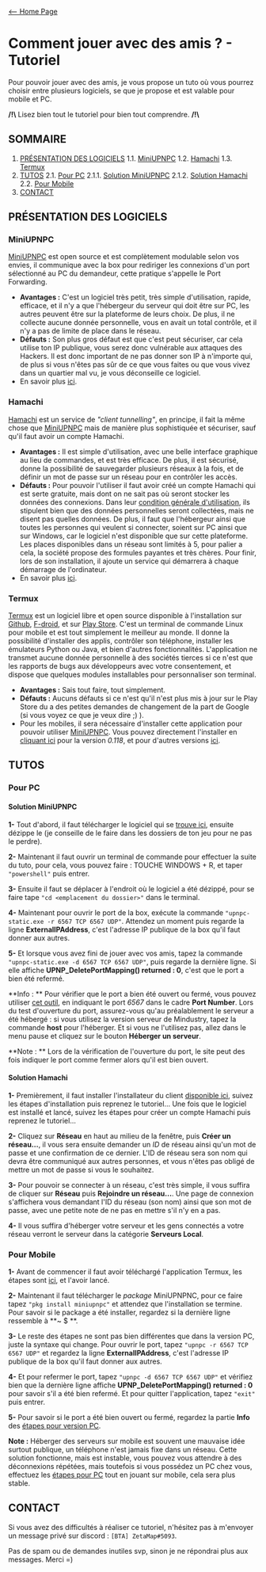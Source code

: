 [<-- Home Page](/)

# Comment jouer avec des amis ? - Tutoriel
Pour pouvoir jouer avec des amis, je vous propose un tuto où vous pourrez choisir entre plusieurs logiciels, se que je propose et est valable pour mobile et PC.

**/!\\** Lisez bien tout le tutoriel pour bien tout comprendre. **/!\\**



## SOMMAIRE
1. [PRÉSENTATION DES LOGICIELS](#présentation)
  1.1. [MiniUPNPC](#miniupnpc)
  1.2. [Hamachi](#hamachi)
  1.3. [Termux](#termux)
2. [TUTOS](#tutos)
   2.1. [Pour PC](#pc)
      2.1.1. [Solution MiniUPNPC](#solution-miniupnpc)
      2.1.2. [Solution Hamachi](#solution-hamachi)
   2.2. [Pour Mobile](#mobile)
3. [CONTACT](#contact)



## PRÉSENTATION DES LOGICIELS <a id="présentation"></a>
### MiniUPNPC <a id="miniupnpc"></a>
[MiniUPNPC](http://miniupnp.free.fr/) est open source et est complètement modulable selon vos envies, il communique avec la box pour rediriger les connexions d'un port sélectionné au PC du demandeur, cette pratique s'appelle le Port Forwarding.
* **Avantages :** C'est un logiciel très petit, très simple d'utilisation, rapide, efficace, et il n'y a que l'hébergeur du serveur qui doit être sur PC, les autres peuvent être sur la plateforme de leurs choix. De plus, il ne collecte aucune donnée personnelle, vous en avait un total contrôle, et il n'y a pas de limite de place dans le réseau.
* **Défauts :** Son plus gros défaut est que c'est peut sécuriser, car cela utilise ton IP publique, vous serez donc vulnérable aux attaques des Hackers. Il est donc important de ne pas donner son IP à n'importe qui, de plus si vous n'êtes pas sûr de ce que vous faites ou que vous vivez dans un quartier mal vu, je vous déconseille ce logiciel.
* En savoir plus [ici](http://miniupnp.free.fr/).

### Hamachi <a id="hamachi"></a>
[Hamachi](https://www.vpn.net/) est un service de *"client tunnelling"*, en principe, il fait la même chose que [MiniUPNPC](#miniupnpc) mais de manière plus sophistiquée et sécuriser, sauf qu'il faut avoir un compte Hamachi.
* **Avantages :** Il est simple d'utilisation, avec une belle interface graphique au lieu de commandes, et est très efficace. De plus, il est sécurisé, donne la possibilité de sauvegarder plusieurs réseaux à la fois, et de définir un mot de passe sur un réseau pour en contrôler les accès.
* **Défauts :** Pour pouvoir l'utiliser il faut avoir créé un compte Hamachi qui est serte gratuite, mais dont on ne sait pas où seront stocker les données des connexions. Dans leur [condition générale d'utilisation](https://www.goto.com/fr/company/legal), ils stipulent bien que des données personnelles seront collectées, mais ne disent pas quelles données. De plus, il faut que l'hébergeur ainsi que toutes les personnes qui veulent si connecter, soient sur PC ainsi que sur Windows, car le logiciel n'est disponible que sur cette plateforme. Les places disponibles dans un réseau sont limités à 5, pour palier a cela, la société propose des formules payantes et très chères. Pour finir, lors de son installation, il ajoute un service qui démarrera à chaque démarrage de l'ordinateur.
* En savoir plus [ici](https://vpn.net/).

### Termux <a id="termux"></a>
[Termux](https://termux.com/) est un logiciel libre et open source disponible à l'installation sur [Github](https://github.com/termux/termux-app), [F-droid](https://f-droid.org/en/packages/com.termux/), et sur [Play Store](https://play.google.com/store/apps/details?id=com.termux). C'est un terminal de commande Linux pour mobile et est tout simplement le meilleur au monde. Il donne la possibilité d'installer des applis, contrôler son téléphone, installer les émulateurs Python ou Java, et bien d'autres fonctionnalités. L'application ne transmet aucune donnée personnelle à des sociétés tierces si ce n'est que les rapports de bugs aux développeurs avec votre consentement, et dispose que quelques modules installables pour personnaliser son terminal.
* **Avantages :** Sais tout faire, tout simplement.
* **Défauts :** Aucuns défauts si ce n'est qu'il n'est plus mis à jour sur le Play Store du a des petites demandes de changement de la part de Google (si vous voyez ce que je veux dire ;) ).
* Pour les mobiles, il sera nécessaire d'installer cette application pour pouvoir utiliser [MiniUPNPC](/MiniUPNPC). Vous pouvez directement l'installer en [cliquant ici](https://f-droid.org/repo/com.termux_118.apk) pour la version *0.118*, et pour d'autres versions [ici](https://github.com/termux/termux-app/releases).



## TUTOS <a id="tutos"></a>
### Pour PC <a id="pc"></a>
#### Solution MiniUPNPC <a id="solution-miniupnpc"></a>
**1-** Tout d'abord, il faut télécharger le logiciel qui se [trouve ici](http://miniupnp.free.fr/files/download.php?file=upnpc-exe-win32-20150918.zip), ensuite dézippe le (je conseille de le faire dans les dossiers de ton jeu pour ne pas le perdre).

**2-** Maintenant il faut ouvrir un terminal de commande pour effectuer la suite du tuto, pour cela, vous pouvez faire : TOUCHE WINDOWS + R, et taper ``"powershell"`` puis entrer.

**3-** Ensuite il faut se déplacer à l'endroit où le logiciel a été dézippé, pour se faire tape ``"cd <emplacement du dossier>"`` dans le terminal.

**4-** Maintenant pour ouvrir le port de la box, exécute la commande ``"upnpc-static.exe -r 6567 TCP 6567 UDP"``. Attendez un moment puis regarde la ligne **ExternalIPAddress**, c'est l'adresse IP publique de la box qu'il faut donner aux autres.

**5-** Et lorsque vous avez fini de jouer avec vos amis, tapez la commande ``"upnpc-static.exe -d 6567 TCP 6567 UDP"``, puis regarde la dernière ligne. Si elle affiche **UPNP_DeletePortMapping() returned : 0**, c'est que le port a bien été refermé.


**Info : **
Pour vérifier que le port a bien été ouvert ou fermé, vous pouvez utiliser [cet outil](https://www.yougetsignal.com/tools/open-ports/), en indiquant le port *6567* dans le cadre **Port Number**. Lors du test d'ouverture du port, assurez-vous qu'au préalablement le serveur a été hébergé : si vous utilisez la version serveur de Mindustry, tapez la commande **host** pour l'héberger. Et si vous ne l'utilisez pas, allez dans le menu pause et cliquez sur le bouton **Héberger un serveur**.

**Note : **
Lors de la vérification de l'ouverture du port, le site peut des fois indiquer le port comme fermer alors qu'il est bien ouvert.

#### Solution Hamachi <a id="solution-hamachi"></a>
**1-** Premièrement, il faut installer l'installateur du client [disponible ici](https://www.vpn.net/), suivez les étapes d'installation puis reprenez le tutoriel... Une fois que le logiciel est installé et lancé, suivez les étapes pour créer un compte Hamachi puis reprenez le tutoriel...

**2-** Cliquez sur **Réseau** en haut au milieu de la fenêtre, puis **Créer un réseau...**, il vous sera ensuite demander un *ID* de réseau ainsi qu'un mot de passe et une confirmation de ce dernier. L'ID de réseau sera son nom qui devra être communiqué aux autres personnes, et vous n'êtes pas obligé de mettre un mot de passe si vous le souhaitez.

**3-** Pour pouvoir se connecter à un réseau, c'est très simple, il vous suffira de cliquer sur **Réseau** puis **Rejoindre un réseau...**. Une page de connexion s'affichera vous demandant l'ID du réseau (son nom) ainsi que son mot de passe, avec une petite note de ne pas en mettre s'il n'y en a pas.

**4-** Il vous suffira d'héberger votre serveur et les gens connectés a votre réseau verront le serveur dans la catégorie **Serveurs Local**.


### Pour Mobile <a id="mobile"></a>
**1-** Avant de commencer il faut avoir téléchargé l'application Termux, les étapes sont [ici](#termux), et l'avoir lancé.

**2-** Maintenant il faut télécharger le *package* MiniUPNPNC, pour ce faire tapez ``"pkg install miniupnpc"`` et attendez que l'installation se termine. Pour savoir si le package a été installer, regardez si la dernière ligne ressemble à **~ $ **.

**3-** Le reste des étapes ne sont pas bien différentes que dans la version PC, juste la syntaxe qui change. Pour ouvrir le port, tapez ``"upnpc -r 6567 TCP 6567 UDP"`` et regardez la ligne **ExternalIPAddress**, c'est l'adresse IP publique de la box qu'il faut donner aux autres.

**4-** Et pour refermer le port, tapez ``"upnpc -d 6567 TCP 6567 UDP"`` et vérifiez bien que la dernière ligne affiche **UPNP_DeletePortMapping() returned : 0** pour savoir s'il a été bien refermé. Et pour quitter l'application, tapez ``"exit"`` puis entrer.

**5-** Pour savoir si le port a été bien ouvert ou fermé, regardez la partie **Info** des [étapes pour version PC](#solution-miniupnpc).


**Note :**
Héberger des serveurs sur mobile est souvent une mauvaise idée surtout publique, un téléphone n'est jamais fixe dans un réseau. Cette solution fonctionne, mais est instable, vous pouvez vous attendre à des déconnexions répétées, mais toutefois si vous possédez un PC chez vous, effectuez les [étapes pour PC](#solution-miniupnpc) tout en jouant sur mobile, cela sera plus stable.



## CONTACT <a id="contact"></a>
Si vous avez des difficultés à réaliser ce tutoriel, n'hésitez pas à m'envoyer un message privé sur discord : ``[BTA] ZetaMap#5093``. 

Pas de spam ou de demandes inutiles svp, sinon je ne répondrai plus aux messages. Merci =)
